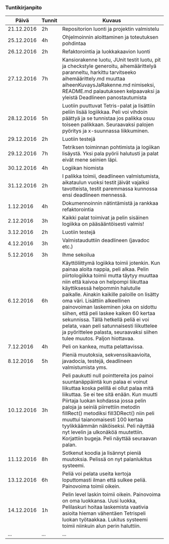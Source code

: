 ### Tuntikirjanpito
Päivä | Tunnit | Kuvaus
--------------- | ----- | ------
21.12.2016 | 2h | Repositorion luonti ja projektin valmistelu
25.12.2016 | 4h | Ohjelmoinnin aloittaminen ja toteutuksen pohdintaa
26.12.2016 | 2h | Refaktorointia ja luokkakaavion luonti
27.12.2016 | 7h | Kansiorakenne luotu, JUnit testit luotu, pit ja checkstyle generoitu, aihemäärittelyä paranneltu, harkittu tarvitseeko aihemäärittely.md muuttaa aiheenKuvaysJaRakenne.md nimiseksi, README.md palautukseen kelpaavaksi ja yleistä Deadlineen panostautumista
28.12.2016 | 5h | Luotiin puuttuvat Tetris-palat ja lisättiin peliin lisää logiikkaa. Peli voi vihdoin päättyä ja se tunnistaa jos palikka osuu toiseen palikkaan. Seuraavaksi palojen pyöritys ja x-suunnassa liikkuminen.
29.12.2016 | 2h | Luotiin testejä
29.12.2016 | 7h | Tetriksen toiminnan pohtimista ja logiikan lisäystä. Yksi pala pyörii halutusti ja palat eivät mene seinien läpi. 
30.12.2016 | 4h | Logiikan hiomista
31.12.2016 | 2h | I palikka toimii, deadlineen valmistumista, aikataulun vuoksi testit jäivät vajaiksi tavotteista, testit paremmassa kunnossa ensi deadlineen mennessä.
1.12.2016  | 4h | Dokumennoinnin nätintämistä ja rankkaa refaktorointia
2.12.2016  | 3h | Kaikki palat toimivat ja pelin sisäinen logiikka on pääsääntöisesti valmis!
3.12.2016  | 2h | Luotiin testejä
4.12.2016  | 3h | Valmistauduttiin deadlineen (javadoc etc.)
5.12.2016  | 3h | Ihme sekoilua
6.12.2016  | 6h | Käyttöliittymä logiikka toimii jotenkin. Kun painaa aloita nappia, peli alkaa. Pelin piirtologiikka toimii mutta täytyy muuttaa niin että kaivoa on helpompi liikuttaa käyttiksessä helpommin halutulle paikalle. Ainakin kaikille paloille on lisätty oma väri. Lisättiin alkeellinen painovoiman laskeminen joka on sidottu siihen, että peli laskee kaiken 60 kertaa sekunnissa. Tällä hetkellä peliä ei voi pelata, vaan peli satunnaisesti liikuttelee ja pyörittelee palasta, seuraavaksi siihen tulee muutos. Paljon hiottavaa.
7.12.2016  | 4h | Peli on kankea, mutta pelattavissa.
8.12.2016  | 5h | Pieniä muutoksia, sekvenssikaavioita, javadocia, testejä, deadlineen valmistumista yms.
10.12.2016 | 3h | Peli paukutti null pointtereita jos painoi suuntanäppäintä kun palaa ei voinut liikuttaa koska pelillä ei ollut palaa mitä liikuttaa. Se ei tee sitä enään. Kun muutti Piirtaja luokan kohdassa jossa pelin paloja ja seiniä piirrettiin metodin fillRect() metodiksi fill3DRect() niin peli muuttui taianomaisesti 100 kertaa tyylikkäämmän näköiseksi. Peli näyttää nyt levelin ja ulkonäköä muutettiin. Korjattiin bugeja. Peli näyttää seuraavan palan.
11.12.2016 | 8h | Sotkenut koodia ja lisännyt pieniä muutoksia. Pelissä on nyt palanlukitus systeemi.
13.12.2016 | 6h | Peliä voi pelata useita kertoja loputtomasti ilman että sulkee peliä. Painovoima toimii oikein.
14.12.2016 | 1h | Pelin level laskin toimii oikein. Painovoima on oma luokkansa. Uusi luokka, Pelilaskuri hoitaa laskemista vaativia asioita hieman vähentäen Tetrispeli luokan työtaakkaa. Lukitus systeemi toimii niinkuin alun perin haluttiin.
... | ... | ...
